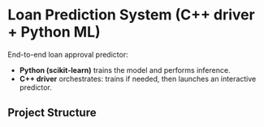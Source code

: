 # Loan Prediction System (C++ driver + Python ML)

End-to-end loan approval predictor:
- **Python (scikit-learn)** trains the model and performs inference.
- **C++ driver** orchestrates: trains if needed, then launches an interactive predictor.

## Project Structure
